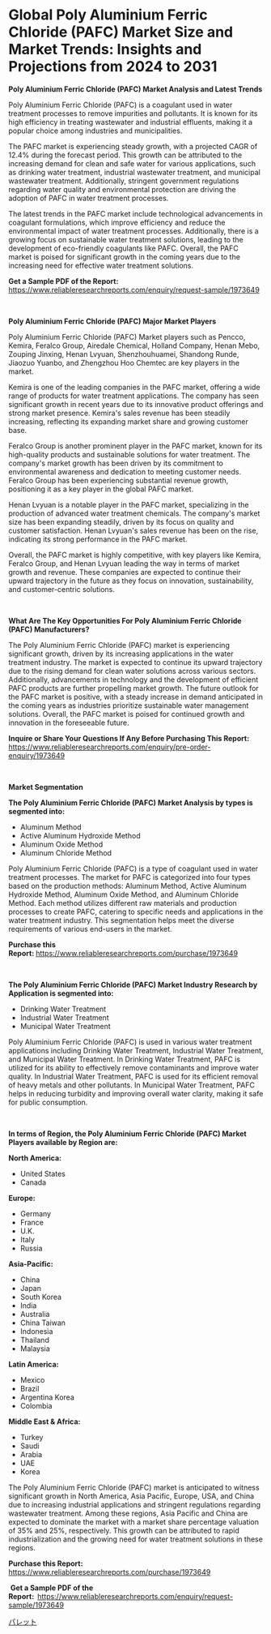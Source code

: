 <p><h1>Global Poly Aluminium Ferric Chloride (PAFC) Market Size and Market Trends: Insights and Projections from 2024 to 2031</h1></p><p><strong>Poly Aluminium Ferric Chloride (PAFC) Market Analysis and Latest Trends</strong></p>
<p><p>Poly Aluminium Ferric Chloride (PAFC) is a coagulant used in water treatment processes to remove impurities and pollutants. It is known for its high efficiency in treating wastewater and industrial effluents, making it a popular choice among industries and municipalities.</p><p>The PAFC market is experiencing steady growth, with a projected CAGR of 12.4% during the forecast period. This growth can be attributed to the increasing demand for clean and safe water for various applications, such as drinking water treatment, industrial wastewater treatment, and municipal wastewater treatment. Additionally, stringent government regulations regarding water quality and environmental protection are driving the adoption of PAFC in water treatment processes.</p><p>The latest trends in the PAFC market include technological advancements in coagulant formulations, which improve efficiency and reduce the environmental impact of water treatment processes. Additionally, there is a growing focus on sustainable water treatment solutions, leading to the development of eco-friendly coagulants like PAFC. Overall, the PAFC market is poised for significant growth in the coming years due to the increasing need for effective water treatment solutions.</p></p>
<p><strong>Get a Sample PDF of the Report:&nbsp;</strong> <a href="https://www.reliableresearchreports.com/enquiry/request-sample/1973649">https://www.reliableresearchreports.com/enquiry/request-sample/1973649</a></p>
<p>&nbsp;</p>
<p><strong>Poly Aluminium Ferric Chloride (PAFC) Major Market Players</strong></p>
<p><p>Poly Aluminium Ferric Chloride (PAFC) Market players such as Pencco, Kemira, Feralco Group, Airedale Chemical, Holland Company, Henan Mebo, Zouping Jinxing, Henan Lvyuan, Shenzhouhuamei, Shandong Runde, Jiaozuo Yuanbo, and Zhengzhou Hoo Chemtec are key players in the market.</p><p>Kemira is one of the leading companies in the PAFC market, offering a wide range of products for water treatment applications. The company has seen significant growth in recent years due to its innovative product offerings and strong market presence. Kemira's sales revenue has been steadily increasing, reflecting its expanding market share and growing customer base.</p><p>Feralco Group is another prominent player in the PAFC market, known for its high-quality products and sustainable solutions for water treatment. The company's market growth has been driven by its commitment to environmental awareness and dedication to meeting customer needs. Feralco Group has been experiencing substantial revenue growth, positioning it as a key player in the global PAFC market.</p><p>Henan Lvyuan is a notable player in the PAFC market, specializing in the production of advanced water treatment chemicals. The company's market size has been expanding steadily, driven by its focus on quality and customer satisfaction. Henan Lvyuan's sales revenue has been on the rise, indicating its strong performance in the PAFC market.</p><p>Overall, the PAFC market is highly competitive, with key players like Kemira, Feralco Group, and Henan Lvyuan leading the way in terms of market growth and revenue. These companies are expected to continue their upward trajectory in the future as they focus on innovation, sustainability, and customer-centric solutions.</p></p>
<p>&nbsp;</p>
<p><strong>What Are The Key Opportunities For Poly Aluminium Ferric Chloride (PAFC) Manufacturers?</strong></p>
<p><p>The Poly Aluminium Ferric Chloride (PAFC) market is experiencing significant growth, driven by its increasing applications in the water treatment industry. The market is expected to continue its upward trajectory due to the rising demand for clean water solutions across various sectors. Additionally, advancements in technology and the development of efficient PAFC products are further propelling market growth. The future outlook for the PAFC market is positive, with a steady increase in demand anticipated in the coming years as industries prioritize sustainable water management solutions. Overall, the PAFC market is poised for continued growth and innovation in the foreseeable future.</p></p>
<p><strong>Inquire or Share Your Questions If Any Before Purchasing This Report:</strong> <a href="https://www.reliableresearchreports.com/enquiry/pre-order-enquiry/1973649">https://www.reliableresearchreports.com/enquiry/pre-order-enquiry/1973649</a></p>
<p>&nbsp;</p>
<p><strong>Market Segmentation</strong></p>
<p><strong>The Poly Aluminium Ferric Chloride (PAFC) Market Analysis by types is segmented into:</strong></p>
<p><ul><li>Aluminum Method</li><li>Active Aluminum Hydroxide Method</li><li>Aluminum Oxide Method</li><li>Aluminum Chloride Method</li></ul></p>
<p><p>Poly Aluminium Ferric Chloride (PAFC) is a type of coagulant used in water treatment processes. The market for PAFC is categorized into four types based on the production methods: Aluminum Method, Active Aluminum Hydroxide Method, Aluminum Oxide Method, and Aluminum Chloride Method. Each method utilizes different raw materials and production processes to create PAFC, catering to specific needs and applications in the water treatment industry. This segmentation helps meet the diverse requirements of various end-users in the market.</p></p>
<p><strong>Purchase this Report:&nbsp;</strong><a href="https://www.reliableresearchreports.com/purchase/1973649">https://www.reliableresearchreports.com/purchase/1973649</a></p>
<p>&nbsp;</p>
<p><strong>The Poly Aluminium Ferric Chloride (PAFC) Market Industry Research by Application is segmented into:</strong></p>
<p><ul><li>Drinking Water Treatment</li><li>Industrial Water Treatment</li><li>Municipal Water Treatment</li></ul></p>
<p><p>Poly Aluminium Ferric Chloride (PAFC) is used in various water treatment applications including Drinking Water Treatment, Industrial Water Treatment, and Municipal Water Treatment. In Drinking Water Treatment, PAFC is utilized for its ability to effectively remove contaminants and improve water quality. In Industrial Water Treatment, PAFC is used for its efficient removal of heavy metals and other pollutants. In Municipal Water Treatment, PAFC helps in reducing turbidity and improving overall water clarity, making it safe for public consumption.</p></p>
<p>&nbsp;</p>
<p><strong>In terms of Region, the Poly Aluminium Ferric Chloride (PAFC) Market Players available by Region are:</strong></p>
<p>
    <p> <strong> North America: </strong>
        <ul>
            <li>United States</li>
            <li>Canada</li>
        </ul>
        </p> 
    <p> <strong> Europe: </strong>
        <ul>
            <li>Germany</li>
            <li>France</li>
            <li>U.K.</li>
            <li>Italy</li>
            <li>Russia</li>
        </ul>
        </p> 
    <p> <strong> Asia-Pacific: </strong>
        <ul>
            <li>China</li>
            <li>Japan</li>
            <li>South Korea</li>
            <li>India</li>
            <li>Australia</li>
            <li>China Taiwan</li>
            <li>Indonesia</li>
            <li>Thailand</li>
            <li>Malaysia</li>
        </ul>
        </p> 
    <p> <strong> Latin America: </strong>
        <ul>
            <li>Mexico</li>
            <li>Brazil</li>
            <li>Argentina Korea</li>
            <li>Colombia</li>
        </ul>
        </p> 
    <p> <strong> Middle East & Africa: </strong>
        <ul>
            <li>Turkey</li>
            <li>Saudi</li>
            <li>Arabia</li>
            <li>UAE</li>
            <li>Korea</li>
        </ul>
    </p>
    </p>
<p><p>The Poly Aluminium Ferric Chloride (PAFC) market is anticipated to witness significant growth in North America, Asia Pacific, Europe, USA, and China due to increasing industrial applications and stringent regulations regarding wastewater treatment. Among these regions, Asia Pacific and China are expected to dominate the market with a market share percentage valuation of 35% and 25%, respectively. This growth can be attributed to rapid industrialization and the growing need for water treatment solutions in these regions.</p></p>
<p><strong>Purchase this Report: </strong><a href="https://www.reliableresearchreports.com/purchase/1973649">https://www.reliableresearchreports.com/purchase/1973649</a></p>
<p>&nbsp;<strong>Get a Sample PDF of the Report:&nbsp;&nbsp;</strong><a href="https://www.reliableresearchreports.com/enquiry/request-sample/1973649">https://www.reliableresearchreports.com/enquiry/request-sample/1973649</a></p>
<p><strong></strong></p>
<p><p><a href="https://medium.com/@redsalmon1949/%E3%83%91%E3%83%AC%E3%83%83%E3%83%88%E5%B8%82%E5%A0%B4%E3%83%AC%E3%83%9D%E3%83%BC%E3%83%88%E3%81%AF-%E3%81%93%E3%81%AE%E5%B8%82%E5%A0%B4%E3%81%AE%E6%9C%80%E6%96%B0%E3%83%88%E3%83%AC%E3%83%B3%E3%83%89%E3%81%A8%E6%88%90%E9%95%B7%E6%A9%9F%E4%BC%9A%E3%82%92%E6%98%8E%E3%82%89%E3%81%8B%E3%81%AB%E3%81%97%E3%81%A6%E3%81%84%E3%81%BE%E3%81%99-7db49f894c83">パレット</a></p></p>